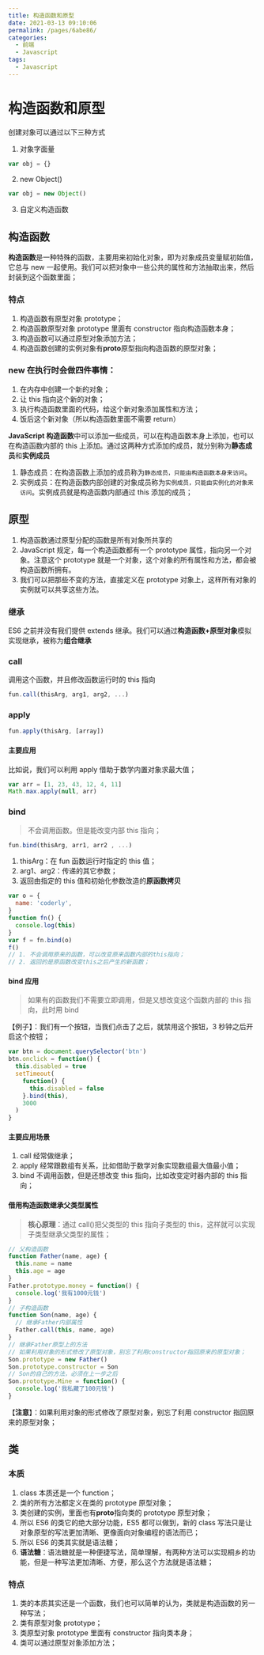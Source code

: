 ```yaml
---
title: 构造函数和原型
date: 2021-03-13 09:10:06
permalink: /pages/6abe86/
categories:
  - 前端
  - Javascript
tags:
  - Javascript
---
```


# 构造函数和原型

创建对象可以通过以下三种方式

1. 对象字面量

```js
var obj = {}
```

2. new Object()

```js
var obj = new Object()
```

3. 自定义构造函数

## 构造函数

**构造函数**是一种特殊的函数，主要用来初始化对象，即为对象成员变量赋初始值，它总与 new 一起使用。我们可以把对象中一些公共的属性和方法抽取出来，然后封装到这个函数里面；

### 特点

1. 构造函数有原型对象 prototype；
2. 构造函数原型对象 prototype 里面有 constructor 指向构造函数本身；
3. 构造函数可以通过原型对象添加方法；
4. 构造函数创建的实例对象有**proto**原型指向构造函数的原型对象；

### new 在执行时会做四件事情：

1. 在内存中创建一个新的对象；
2. 让 this 指向这个新的对象；
3. 执行构造函数里面的代码，给这个新对象添加属性和方法；
4. 饭后这个新对象（所以构造函数里面不需要 return）

**JavaScript 构造函数**中可以添加一些成员，可以在构造函数本身上添加，也可以在构造函数内部的 this 上添加。通过这两种方式添加的成员，就分别称为**静态成员**和**实例成员**

1. 静态成员：在构造函数上添加的成员称为`静态成员，只能由构造函数本身来访问`。
2. 实例成员：在构造函数内部创建的对象成员称为`实例成员，只能由实例化的对象来访问`。实例成员就是构造函数内部通过 this 添加的成员；

## 原型

1. 构造函数通过原型分配的函数是所有对象所共享的
2. JavaScript 规定，每一个构造函数都有一个 prototype 属性，指向另一个对象。注意这个 prototype 就是一个对象，这个对象的所有属性和方法，都会被构造函数所拥有。
3. 我们可以把那些不变的方法，直接定义在 prototype 对象上，这样所有对象的实例就可以共享这些方法。

### 继承

ES6 之前并没有我们提供 extends 继承。我们可以通过**构造函数+原型对象**模拟实现继承，被称为**组合继承**

### call

调用这个函数，并且修改函数运行时的 this 指向

```js
fun.call(thisArg, arg1, arg2, ...)
```

### apply

```js
fun.apply(thisArg, [array])
```

#### 主要应用

比如说，我们可以利用 apply 借助于数学内置对象求最大值；

```js
var arr = [1, 23, 43, 12, 4, 11]
Math.max.apply(null, arr)
```

### bind

> 不会调用函数。但是能改变内部 this 指向；

```js
fun.bind(thisArg, arr1, arr2 , ...)
```

1. thisArg：在 fun 函数运行时指定的 this 值；
2. arg1、arg2：传递的其它参数；
3. 返回由指定的 this 值和初始化参数改造的**原函数拷贝**

```js
var o = {
  name: 'coderly',
}
function fn() {
  console.log(this)
}
var f = fn.bind(o)
f()
// 1. 不会调用原来的函数，可以改变原来函数内部的this指向；
// 2. 返回的是原函数改变this之后产生的新函数；
```

#### bind 应用

> 如果有的函数我们不需要立即调用，但是又想改变这个函数内部的 this 指向，此时用 bind

【例子】：我们有一个按钮，当我们点击了之后，就禁用这个按钮，3 秒钟之后开启这个按钮；

```js
var btn = document.querySelector('btn')
btn.onclick = function() {
  this.disabled = true
  setTimeout(
    function() {
      this.disabled = false
    }.bind(this),
    3000
  )
}
```

#### 主要应用场景

1. call 经常做继承；
2. apply 经常跟数组有关系，比如借助于数学对象实现数组最大值最小值；
3. bind 不调用函数，但是还想改变 this 指向，比如改变定时器内部的 this 指向；

#### 借用构造函数继承父类型属性

> **核心原理**：通过 call()把父类型的 this 指向子类型的 this，这样就可以实现子类型继承父类型的属性；

```js
// 父构造函数
function Father(name, age) {
  this.name = name
  this.age = age
}
Father.prototype.money = function() {
  console.log('我有1000元钱')
}
// 子构造函数
function Son(name, age) {
  // 继承Father内部属性
  Father.call(this, name, age)
}
// 继承Father原型上的方法
// 如果利用对象的形式修改了原型对象，别忘了利用constructor指回原来的原型对象；
Son.prototype = new Father()
Son.prototype.constructor = Son
// Son的自己的方法，必须在上一步之后
Son.prototype.Mine = function() {
  console.log('我私藏了100元钱')
}
```

【**注意**】：如果利用对象的形式修改了原型对象，别忘了利用 constructor 指回原来的原型对象；

## 类

### 本质

1. class 本质还是一个 function；
2. 类的所有方法都定义在类的 prototype 原型对象；
3. 类创建的实例，里面也有**proto**指向类的 prototype 原型对象；
4. 所以 ES6 的类它的绝大部分功能，ES5 都可以做到，新的 class 写法只是让对象原型的写法更加清晰、更像面向对象编程的语法而已；
5. 所以 ES6 的类其实就是语法糖；
6. **语法糖**：语法糖就是一种便捷写法，简单理解，有两种方法可以实现桐乡的功能，但是一种写法更加清晰、方便，那么这个方法就是语法糖；

### 特点

1. 类的本质其实还是一个函数，我们也可以简单的认为，类就是构造函数的另一种写法；
2. 类有原型对象 prototype；
3. 类原型对象 prototype 里面有 constructor 指向类本身；
4. 类可以通过原型对象添加方法；
